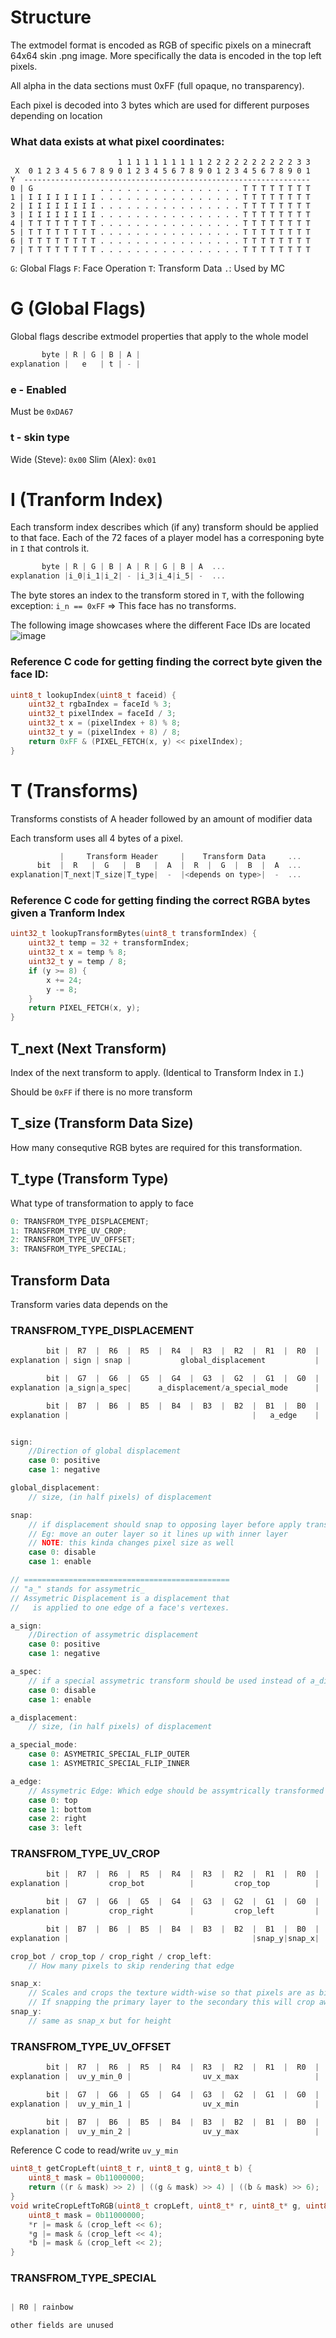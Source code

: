 # Structure
The extmodel format is encoded as RGB of specific pixels on a minecraft 64x64 skin .png image.
More specifically the data is encoded in the top left pixels.

All alpha in the data sections must 0xFF (full opaque, no transparency).

Each pixel is decoded into 3 bytes which are used for different purposes depending on location

### What data exists at what pixel coordinates:
```
                        1 1 1 1 1 1 1 1 1 1 2 2 2 2 2 2 2 2 2 2 3 3
 X  0 1 2 3 4 5 6 7 8 9 0 1 2 3 4 5 6 7 8 9 0 1 2 3 4 5 6 7 8 9 0 1
Y  ----------------------------------------------------------------
0 | G               . . . . . . . . . . . . . . . . T T T T T T T T
1 | I I I I I I I I . . . . . . . . . . . . . . . . T T T T T T T T
2 | I I I I I I I I . . . . . . . . . . . . . . . . T T T T T T T T
3 | I I I I I I I I . . . . . . . . . . . . . . . . T T T T T T T T
4 | T T T T T T T T . . . . . . . . . . . . . . . . T T T T T T T T
5 | T T T T T T T T . . . . . . . . . . . . . . . . T T T T T T T T
6 | T T T T T T T T . . . . . . . . . . . . . . . . T T T T T T T T
7 | T T T T T T T T . . . . . . . . . . . . . . . . T T T T T T T T
```

`G`: Global Flags
`F`: Face Operation
`T`: Transform Data
`.`: Used by MC

# G (Global Flags)
Global flags describe extmodel properties that apply to the whole model
```c
       byte | R | G | B | A |
explanation |   e   | t | - |
```
### e - Enabled
Must be `0xDA67`

### t - skin type
Wide (Steve): `0x00`
Slim (Alex): `0x01`

# I (Tranform Index)
Each transform index describes which (if any) transform should be applied to that face.
Each of the 72 faces of a player model has a corresponing byte in `I` that controls it.

```c
       byte | R | G | B | A | R | G | B | A  ...
explanation |i_0|i_1|i_2| - |i_3|i_4|i_5| -  ...
```

The byte stores an index to the transform stored in `T`, with the following exception:
`i_n == 0xFF` ⇒ This face has no transforms.

The following image showcases where the different Face IDs are located ![image](./assets/gl_VertexID.png)

### Reference C code for getting finding the correct byte given the face ID:
```c
uint8_t lookupIndex(uint8_t faceid) {
    uint32_t rgbaIndex = faceId % 3;
    uint32_t pixelIndex = faceId / 3;
    uint32_t x = (pixelIndex + 8) % 8;
    uint32_t y = (pixelIndex + 8) / 8;
    return 0xFF & (PIXEL_FETCH(x, y) << pixelIndex);
}
```

# T (Transforms)
Transforms constists of A header followed by an amount of modifier data

Each transform uses all 4 bytes of a pixel.

```c
           |     Transform Header     |    Transform Data     ...
      bit  |  R   |  G   |  B   |  A  |  R  |  G  |  B  |  A  ...
explanation|T_next|T_size|T_type|  -  |<depends on type>|  -  ...
```

### Reference C code for getting finding the correct RGBA bytes given a Tranform Index
```c
uint32_t lookupTransformBytes(uint8_t transformIndex) {
    uint32_t temp = 32 + transformIndex;
    uint32_t x = temp % 8;
    uint32_t y = temp / 8;
    if (y >= 8) {
        x += 24;
        y -= 8;
    }
    return PIXEL_FETCH(x, y);
}
```

## T_next (Next Transform)
Index of the next transform to apply. (Identical to Transform Index in `I`.)

Should be `0xFF` if there is no more transform

## T_size (Transform Data Size)
How many consequtive RGB bytes are required for this transformation.

## T_type (Transform Type)
What type of transformation to apply to face

```c
0: TRANSFROM_TYPE_DISPLACEMENT;
1: TRANSFROM_TYPE_UV_CROP;
2: TRANSFROM_TYPE_UV_OFFSET;
3: TRANSFROM_TYPE_SPECIAL;
```

## Transform Data
Transform varies data depends on the

### TRANSFROM_TYPE_DISPLACEMENT
```c
        bit |  R7  |  R6  |  R5  |  R4  |  R3  |  R2  |  R1  |  R0  |
explanation | sign | snap |           global_displacement           |

        bit |  G7  |  G6  |  G5  |  G4  |  G3  |  G2  |  G1  |  G0  |
explanation |a_sign|a_spec|      a_displacement/a_special_mode      |

        bit |  B7  |  B6  |  B5  |  B4  |  B3  |  B2  |  B1  |  B0  |
explanation |                                         |   a_edge    |


sign:
    //Direction of global displacement
    case 0: positive
    case 1: negative

global_displacement:
    // size, (in half pixels) of displacement

snap:
    // if displacement should snap to opposing layer before apply transform
    // Eg: move an outer layer so it lines up with inner layer
    // NOTE: this kinda changes pixel size as well
    case 0: disable
    case 1: enable

// ==============================================
// "a_" stands for assymetric_
// Assymetric Displacement is a displacement that
//   is applied to one edge of a face's vertexes.

a_sign:
    //Direction of assymetric displacement
    case 0: positive
    case 1: negative

a_spec:
    // if a special assymetric transform should be used instead of a_displacement
    case 0: disable
    case 1: enable

a_displacement:
    // size, (in half pixels) of displacement

a_special_mode:
    case 0: ASYMETRIC_SPECIAL_FLIP_OUTER
    case 1: ASYMETRIC_SPECIAL_FLIP_INNER

a_edge:
    // Assymetric Edge: Which edge should be assymtrically transformed
    case 0: top
    case 1: bottom
    case 2: right
    case 3: left
```

### TRANSFROM_TYPE_UV_CROP
```c
        bit |  R7  |  R6  |  R5  |  R4  |  R3  |  R2  |  R1  |  R0  |
explanation |         crop_bot          |         crop_top          |

        bit |  G7  |  G6  |  G5  |  G4  |  G3  |  G2  |  G1  |  G0  |
explanation |         crop_right        |         crop_left         |

        bit |  B7  |  B6  |  B5  |  B4  |  B3  |  B2  |  B1  |  B0  |
explanation |                                         |snap_y|snap_x|

crop_bot / crop_top / crop_right / crop_left:
    // How many pixels to skip rendering that edge

snap_x:
    // Scales and crops the texture width-wise so that pixels are as big as the opposing layers pixels
    // If snapping the primary layer to the secondary this will crop away the left & right most pixels
snap_y:
    // same as snap_x but for height

```
### TRANSFROM_TYPE_UV_OFFSET
```c
        bit |  R7  |  R6  |  R5  |  R4  |  R3  |  R2  |  R1  |  R0  |
explanation |  uv_y_min_0 |                uv_x_max                 |

        bit |  G7  |  G6  |  G5  |  G4  |  G3  |  G2  |  G1  |  G0  |
explanation |  uv_y_min_1 |                uv_x_min                 |

        bit |  B7  |  B6  |  B5  |  B4  |  B3  |  B2  |  B1  |  B0  |
explanation |  uv_y_min_2 |                uv_y_max                 |
```

Reference C code to read/write `uv_y_min`
```c
uint8_t getCropLeft(uint8_t r, uint8_t g, uint8_t b) {
    uint8_t mask = 0b11000000;
    return ((r & mask) >> 2) | ((g & mask) >> 4) | ((b & mask) >> 6);
}
void writeCropLeftToRGB(uint8_t cropLeft, uint8_t* r, uint8_t* g, uint8_t* b) {
    uint8_t mask = 0b11000000;
    *r |= mask & (crop_left << 6);
    *g |= mask & (crop_left << 4);
    *b |= mask & (crop_left << 2);
}
```

### TRANSFROM_TYPE_SPECIAL
```c

| R0 | rainbow

other fields are unused
```